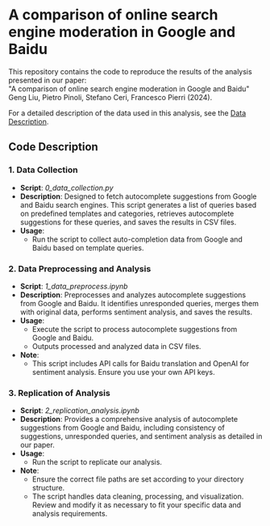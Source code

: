 # A comparison of online search engine moderation in Google and Baidu

This repository contains the code to reproduce the results of the analysis presented in our paper: <br>
"A comparison of online search engine moderation in Google and Baidu" <br>
Geng Liu, Pietro Pinoli, Stefano Ceri, Francesco Pierri (2024).

For a detailed description of the data used in this analysis, see the [Data Description](data/README.md).

## Code Description

### 1. Data Collection
- **Script**: _0_data_collection.py_
- **Description**: Designed to fetch autocomplete suggestions from Google and Baidu search engines. This script generates a list of queries based on predefined templates and categories, retrieves autocomplete suggestions for these queries, and saves the results in CSV files.
- **Usage**:
  - Run the script to collect auto-completion data from Google and Baidu based on template queries.

### 2. Data Preprocessing and Analysis
- **Script**: _1_data_preprocess.ipynb_
- **Description**: Preprocesses and analyzes autocomplete suggestions from Google and Baidu. It identifies unresponded queries, merges them with original data, performs sentiment analysis, and saves the results.
- **Usage**:
  - Execute the script to process autocomplete suggestions from Google and Baidu.
  - Outputs processed and analyzed data in CSV files.
- **Note**:
  - This script includes API calls for Baidu translation and OpenAI for sentiment analysis. Ensure you use your own API keys.

### 3. Replication of Analysis
- **Script**: _2_replication_analysis.ipynb_
- **Description**: Provides a comprehensive analysis of autocomplete suggestions from Google and Baidu, including consistency of suggestions, unresponded queries, and sentiment analysis as detailed in our paper.
- **Usage**:
  - Run the script to replicate our analysis.
- **Note**:
  - Ensure the correct file paths are set according to your directory structure.
  - The script handles data cleaning, processing, and visualization. Review and modify it as necessary to fit your specific data and analysis requirements.


